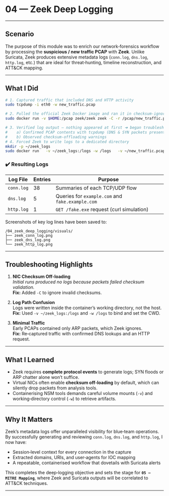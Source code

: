 # 04 — Zeek Deep Logging

---

## Scenario

The purpose of this module was to enrich our network‑forensics workflow by processing the **suspicious / new traffic PCAP** with **Zeek**. Unlike Suricata, Zeek produces extensive metadata logs (`conn.log`, `dns.log`, `http.log`, etc.) that are ideal for threat‑hunting, timeline reconstruction, and ATT&CK mapping.

---

## What I Did

```bash
# 1. Captured traffic that included DNS and HTTP activity
sudo tcpdump -i eth0 -w new_traffic.pcap

# 2. Pulled the official Zeek Docker image and ran it in checksum‑ignore mode
sudo docker run -v $HOME:/pcap zeek/zeek zeek -C -r /pcap/new_traffic.pcap

# 3. Verified log output — nothing appeared at first ➜ began troubleshooting
#    a) Confirmed PCAP contents with tcpdump (DNS & SYN packets present)
#    b) Observed checksum‑offloading warnings
# 4. Forced Zeek to write logs to a dedicated directory
mkdir -p ~/zeek_logs
sudo docker run   -v ~/zeek_logs:/logs -w /logs   -v ~/new_traffic.pcap:/logs/input.pcap   zeek/zeek zeek -C -r input.pcap
```

### ✔️ Resulting Logs

| Log File  | Entries | Purpose                                     |
|-----------|---------|---------------------------------------------|
| `conn.log`|   38    | Summaries of each TCP/UDP flow              |
| `dns.log` |    5    | Queries for `example.com` and `fake.example.com` |
| `http.log`|    1    | `GET /fake.exe` request (curl simulation)   |

Screenshots of key log lines have been saved to:

```
/04_zeek_deep_logging/visuals/
├── zeek_conn_log.png
├── zeek_dns_log.png
└── zeek_http_log.png
```

---

## Troubleshooting Highlights

1. **NIC Checksum Off‑loading**  
   *Initial runs produced no logs because packets failed checksum validation.*  
   **Fix:** Added `-C` to ignore invalid checksums.

2. **Log Path Confusion**  
   Logs were written inside the container’s working directory, not the host.  
   **Fix:** Used `-v ~/zeek_logs:/logs` and `-w /logs` to bind and set the CWD.

3. **Minimal Traffic**  
   Early PCAPs contained only ARP packets, which Zeek ignores.  
   **Fix:** Re‑captured traffic with confirmed DNS lookups and an HTTP request.

---

## What I Learned

* Zeek requires **complete protocol events** to generate logs; SYN floods or ARP chatter alone won’t suffice.  
* Virtual NICs often enable **checksum off‑loading** by default, which can silently drop packets from analysis tools.  
* Containerising NSM tools demands careful volume mounts (`-v`) and working‑directory control (`-w`) to retrieve artifacts.

---

## Why It Matters

Zeek’s metadata logs offer unparalleled visibility for blue‑team operations. By successfully generating and reviewing `conn.log`, `dns.log`, and `http.log`, I now have:

* Session‑level context for every connection in the capture  
* Extracted domains, URIs, and user‑agents for IOC mapping  
* A repeatable, containerised workflow that dovetails with Suricata alerts

This completes the deep‑logging objective and sets the stage for **`05 — MITRE Mapping`**, where Zeek and Suricata outputs will be correlated to ATT&CK techniques.

---
